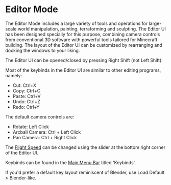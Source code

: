 # Editor Mode

The Editor Mode includes a large variety of tools and operations for large-scale world manipulation, painting, terraforming and sculpting. The Editor UI has been designed specially for this purpose, combining camera controls from conventional 3D software with powerful tools tailored for Minecraft building. The layout of the Editor UI can be customized by rearranging and docking the windows to your liking.

The Editor UI can be opened/closed by pressing Right Shift (not Left Shift).

Most of the keybinds in the Editor UI are similar to other editing programs, namely:
- Cut: Ctrl+X
- Copy: Ctrl+C
- Paste: Ctrl+V
- Undo: Ctrl+Z
- Redo: Ctrl+Y

The default camera controls are:
- Rotate: Left Click
- Arcball Camera: Ctrl + Left Click
- Pan Camera: Ctrl + Right Click

The [Flight Speed](/builder/contextmenu.md#Flight_Speed) can be changed using the slider at the bottom right corner of the Editor UI.

Keybinds can be found in the [Main Menu Bar](mainmenubar.md#keybinds) titled 'Keybinds'.

If you'd prefer a default key layout reminiscent of Blender, use Load Default > Blender-like.
